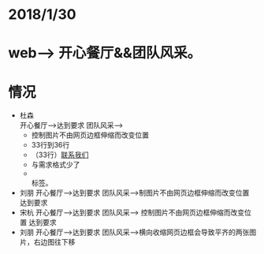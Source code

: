 # 2018/1/30
# web--> 开心餐厅&&团队风采。
#  情况
- 杜森  
	开心餐厅-->达到要求
	团队风采-->
	- 控制图片不由网页边框伸缩而改变位置
	- 33行到36行
	- （33行）<a href="#">联系我们</a><br />
	- 与需求格式少了<li></li>标签。
- 刘朋
	开心餐厅-->达到要求
	团队风采-->制图片不由网页边框伸缩而改变位置 达到要求
- 宋杭
	开心餐厅-->达到要求
	团队风采--> 控制图片不由网页边框伸缩而改变位置 达到要求
- 刘朋
	开心餐厅-->达到要求
	团队风采-->横向收缩网页边框会导致平齐的两张图片，右边图往下移